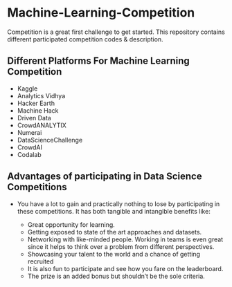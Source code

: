 # Machine-Learning-Competition
Competition is a great first challenge to get started. This repository contains different participated competition codes &amp; description.

## Different Platforms For Machine Learning Competition
* Kaggle
* Analytics Vidhya
* Hacker Earth
* Machine Hack
* Driven Data
* CrowdANALYTIX
* Numerai
* DataScienceChallenge
* CrowdAI
* Codalab

## Advantages of participating in Data Science Competitions

* You have a lot to gain and practically nothing to lose by participating in these competitions. It has both tangible and intangible benefits like:

    * Great opportunity for learning.
    * Getting exposed to state of the art approaches and datasets.
    * Networking with like-minded people. Working in teams is even great since it helps to think over a problem from different perspectives.
    * Showcasing your talent to the world and a chance of getting recruited
    * It is also fun to participate and see how you fare on the leaderboard.
    * The prize is an added bonus but shouldn’t be the sole criteria.
